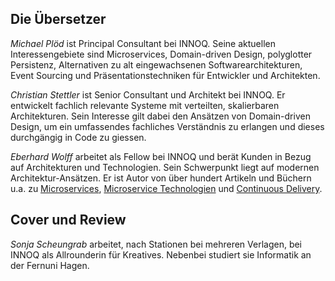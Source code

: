 ## Die Übersetzer

<!-- {width=20%,float=right}
![](images/michael.jpg) -->

*Michael Plöd* ist Principal Consultant bei INNOQ. Seine aktuellen Interessengebiete sind Microservices, Domain-driven Design, polyglotter Persistenz, Alternativen zu alt eingewachsenen Softwarearchitekturen, Event Sourcing und Präsentationstechniken für Entwickler und Architekten.

<!-- {width=20%,float=right}
![](images/christian.jpg) -->

*Christian Stettler* ist Senior Consultant und Architekt bei INNOQ.
Er entwickelt fachlich relevante Systeme mit verteilten,
skalierbaren Architekturen. Sein Interesse gilt dabei den Ansätzen von
Domain-driven Design, um ein umfassendes fachliches Verständnis zu
erlangen und dieses durchgängig in Code zu giessen.

<!-- {width=20%,float=right}
![](images/eberhard.jpg) -->

*Eberhard Wolff* arbeitet als Fellow bei INNOQ und berät
Kunden in Bezug auf Architekturen und Technologien. Sein
Schwerpunkt liegt auf modernen Architektur-Ansätzen. Er ist Autor von
über hundert Artikeln und Büchern u.a. zu
[Microservices](http://microservices-buch.de/), [Microservice
Technologien](http://microservices-praxisbuch.de/) und [Continuous
Delivery](http://continuous-delivery-buch.de/).

## Cover und Review

<!-- {width=20%,float=right}
![](images/sonja.jpg) -->

*Sonja Scheungrab* arbeitet, nach Stationen bei mehreren Verlagen, bei
INNOQ als Allrounderin für Kreatives. Nebenbei studiert sie Informatik
an der Fernuni Hagen.
